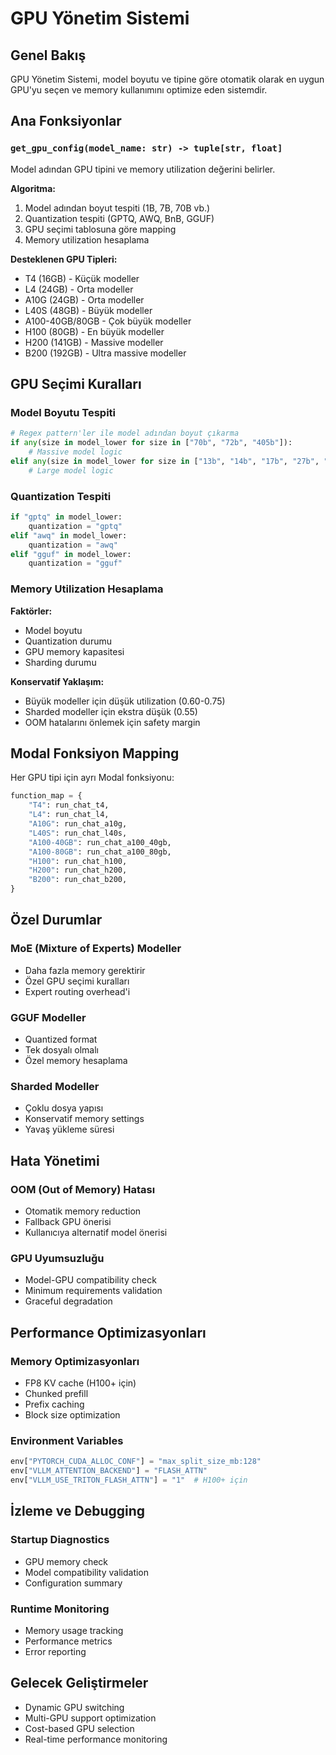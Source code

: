 # GPU Yönetim Sistemi

## Genel Bakış

GPU Yönetim Sistemi, model boyutu ve tipine göre otomatik olarak en uygun GPU'yu seçen ve memory kullanımını optimize eden sistemdir.

## Ana Fonksiyonlar

### `get_gpu_config(model_name: str) -> tuple[str, float]`

Model adından GPU tipini ve memory utilization değerini belirler.

**Algoritma:**
1. Model adından boyut tespiti (1B, 7B, 70B vb.)
2. Quantization tespiti (GPTQ, AWQ, BnB, GGUF)
3. GPU seçimi tablosuna göre mapping
4. Memory utilization hesaplama

**Desteklenen GPU Tipleri:**
- T4 (16GB) - Küçük modeller
- L4 (24GB) - Orta modeller  
- A10G (24GB) - Orta modeller
- L40S (48GB) - Büyük modeller
- A100-40GB/80GB - Çok büyük modeller
- H100 (80GB) - En büyük modeller
- H200 (141GB) - Massive modeller
- B200 (192GB) - Ultra massive modeller

## GPU Seçimi Kuralları

### Model Boyutu Tespiti
```python
# Regex pattern'ler ile model adından boyut çıkarma
if any(size in model_lower for size in ["70b", "72b", "405b"]):
    # Massive model logic
elif any(size in model_lower for size in ["13b", "14b", "17b", "27b", "34b"]):
    # Large model logic
```

### Quantization Tespiti
```python
if "gptq" in model_lower:
    quantization = "gptq"
elif "awq" in model_lower:
    quantization = "awq"
elif "gguf" in model_lower:
    quantization = "gguf"
```

### Memory Utilization Hesaplama

**Faktörler:**
- Model boyutu
- Quantization durumu
- GPU memory kapasitesi
- Sharding durumu

**Konservatif Yaklaşım:**
- Büyük modeller için düşük utilization (0.60-0.75)
- Sharded modeller için ekstra düşük (0.55)
- OOM hatalarını önlemek için safety margin

## Modal Fonksiyon Mapping

Her GPU tipi için ayrı Modal fonksiyonu:

```python
function_map = {
    "T4": run_chat_t4,
    "L4": run_chat_l4,
    "A10G": run_chat_a10g,
    "L40S": run_chat_l40s,
    "A100-40GB": run_chat_a100_40gb,
    "A100-80GB": run_chat_a100_80gb,
    "H100": run_chat_h100,
    "H200": run_chat_h200,
    "B200": run_chat_b200,
}
```

## Özel Durumlar

### MoE (Mixture of Experts) Modeller
- Daha fazla memory gerektirir
- Özel GPU seçimi kuralları
- Expert routing overhead'i

### GGUF Modeller
- Quantized format
- Tek dosyalı olmalı
- Özel memory hesaplama

### Sharded Modeller
- Çoklu dosya yapısı
- Konservatif memory settings
- Yavaş yükleme süresi

## Hata Yönetimi

### OOM (Out of Memory) Hatası
- Otomatik memory reduction
- Fallback GPU önerisi
- Kullanıcıya alternatif model önerisi

### GPU Uyumsuzluğu
- Model-GPU compatibility check
- Minimum requirements validation
- Graceful degradation

## Performance Optimizasyonları

### Memory Optimizasyonları
- FP8 KV cache (H100+ için)
- Chunked prefill
- Prefix caching
- Block size optimization

### Environment Variables
```python
env["PYTORCH_CUDA_ALLOC_CONF"] = "max_split_size_mb:128"
env["VLLM_ATTENTION_BACKEND"] = "FLASH_ATTN"
env["VLLM_USE_TRITON_FLASH_ATTN"] = "1"  # H100+ için
```

## İzleme ve Debugging

### Startup Diagnostics
- GPU memory check
- Model compatibility validation
- Configuration summary

### Runtime Monitoring
- Memory usage tracking
- Performance metrics
- Error reporting

## Gelecek Geliştirmeler

- Dynamic GPU switching
- Multi-GPU support optimization
- Cost-based GPU selection
- Real-time performance monitoring
